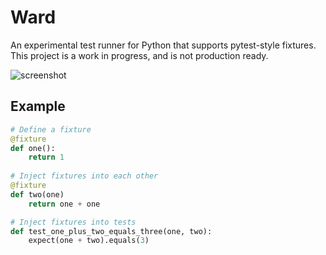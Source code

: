 # Ward

An experimental test runner for Python that supports pytest-style fixtures. This project is a work in progress, and is not production ready.

![screenshot](screenshot.png)

## Example

```python
# Define a fixture
@fixture
def one():
    return 1
    
# Inject fixtures into each other
@fixture
def two(one)
    return one + one

# Inject fixtures into tests
def test_one_plus_two_equals_three(one, two):
    expect(one + two).equals(3)
```